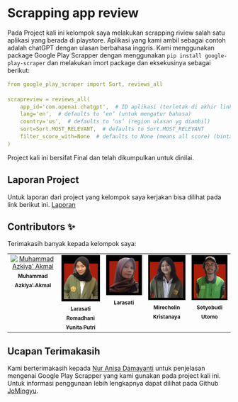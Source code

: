 # Scrapping app review
Pada Project kali ini kelompok saya melakukan scrapping riview salah satu aplikasi yang berada di playstore. Aplikasi yang kami ambil sebagai contoh adalah chatGPT dengan ulasan berbahasa inggris. Kami menggunakan package Google Play Scrapper dengan menggunakan `pip install google-play-scraper` dan melakukan imort package dan eksekusinya sebagai berikut:
```yaml
from google_play_scraper import Sort, reviews_all

scrapreview = reviews_all(
    app_id='com.openai.chatgpt',  # ID aplikasi (terletak di akhir link)
    lang='en',  # defaults to ‘en’ (untuk mengatur bahasa)
    country='us',  # defaults to ‘us’ (region ulasan yg diambil)
    sort=Sort.MOST_RELEVANT,  # defaults to Sort.MOST_RELEVANT
    filter_score_with=None  # defaults to None (means all score) (bintang dari ulasan)
)
```
Project kali ini bersifat Final dan telah dikumpulkan untuk dinilai.

## Laporan Project

Untuk laporan dari project yang kelompok saya kerjakan bisa dilihat pada link berikut ini.
[Laporan](https://laporanproj-azki.blogspot.com/2024/01/scrapping-ulasan-playstore-dengan.html)

## Contributors ✨

Terimakasih banyak kepada kelompok saya:

<!-- ALL-CONTRIBUTORS-LIST:START - Do not remove or modify this section -->
<!-- prettier-ignore-start -->
<!-- markdownlint-disable -->
<table>
  <tbody>
    <tr>
      <td align="center" valign="top" width="14.28%"><a href="https://www.instagram.com/azkiyakmal/"><img src="https://github.com/azzkik/azkiyaakmal/blob/main/images/1.png" width="100px;" alt="Muhammad Azkiya' Akmal"/><br /><sub><b>Muhammad Azkiya' Akmal</b></sub></a><br /></td>
      <td align="center" valign="top" width="14.28%"><a href="https://www.instagram.com/larasatiramadhani/"><img src=".vscode/3.png" width="100px;" alt="Larasati Romadhani Yunita Putri"/><br /><sub><b>Larasati Romadhani Yunita Putri</b></sub></a><br /></td>
      <td align="center" valign="top" width="14.28%"><a href="https://www.instagram.com/lrssttt/"><img src=".vscode/2.png" width="100px;" alt="Larasati"/><br /><sub><b>Larasati</b></sub></a><br /></td>
      <td align="center" valign="top" width="14.28%"><a href="https://www.instagram.com/chelliinn/"><img src=".vscode/5.png" width="100px;" alt="Mirechelin Kristanaya"/><br /><sub><b>Mirechelin Kristanaya</b></sub></a><br /></td>
      <td align="center" valign="top" width="14.28%"><a href="https://www.instagram.com/setyobudiiii_/"><img src=".vscode/4.png" width="100px;" alt="Setyobudi Utomo"/><br /><sub><b>Setyobudi Utomo</b></sub></a><br /></td>
    </tr>
  </tbody>
</table>

<!-- markdownlint-restore -->
<!-- prettier-ignore-end -->

<!-- ALL-CONTRIBUTORS-LIST:END -->

## Ucapan Terimakasih

Kami berterimakasih kepada [Nur Anisa Damayanti](https://medium.com/@nuranisad) untuk penjelasan mengenai Google Play Scrapper yang kami gunakan pada project kali ini. Untuk informasi penggunaan lebih lengkapnya dapat dilihat pada Github [JoMingyu](https://github.com/JoMingyu/google-play-scraper).
